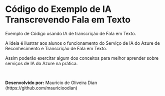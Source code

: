 # Código do Exemplo de IA Transcrevendo Fala em Texto

<p>Exemplo de Código usando IA de transcrição de Fala em Texto.</p>
<p>A ideia é ilustrar aos alunos o funcionamento do Serviço de IA do Azure de Reconhecimento e Transcrição de Fala em Texto.</p>
<p>Assim poderão exercitar algum dos conceitos para melhor aprender sobre serviços de IA do Azure na prática.</p>
<br>
<p><b>Desenvolvido por:</b> Mauricio de Oliveira Dian (https://github.com/mauricioodian)</p>
<br>


